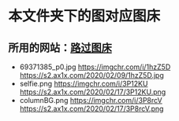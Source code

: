 # 本文件夹下的图对应图床

## 所用的网站：[路过图床](https://imgchr.com)

- 69371385_p0.jpg
  <https://imgchr.com/i/1hzZ5D>
  <https://s2.ax1x.com/2020/02/09/1hzZ5D.jpg>
- selfie.png
  <https://imgchr.com/i/3P12KU>
  <https://s2.ax1x.com/2020/02/17/3P12KU.png>
- columnBG.png
  <https://imgchr.com/i/3P8rcV>
  <https://s2.ax1x.com/2020/02/17/3P8rcV.png>
